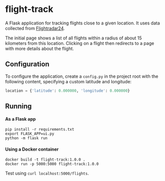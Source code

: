 # flight-track
A Flask application for tracking flights close to a given location.
It uses data collected from [Flightradar24](https://www.flightradar24.com/).

The initial page shows a list of all flights within a radius of about 15 kilometers from this location.
Clicking on a flight then redirects to a page with more details about the flight.

## Configuration

To configure the application, create a `config.py` in the project root with the following content, 
specifying a custom latitude and longitude:
```python
location = {'latitude': 0.000000, 'longitude': 0.000000}
```

## Running
#### As a Flask app
```
pip install -r requirements.txt
export FLASK_APP=ui.py
python -m flask run
```

#### Using a Docker container
```
docker build -t flight-track:1.0.0 .
docker run -p 5000:5000 flight-track:1.0.0
```

Test using `curl localhost:5000/flights`.